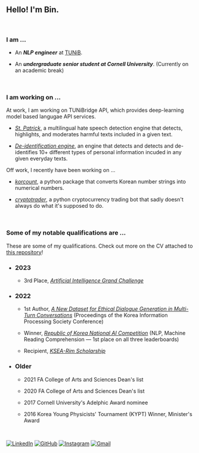 ## Hello! I'm Bin.
<br>

### I am ...

- An _**NLP engineer**_ at [TUNiB](https://tunib.ai).

- An _**undergraduate senior student at Cornell University**_. (Currently on an academic break) 
<br>


### I am working on ...

At work, I am working on TUNiBridge API, which provides deep-learning model based langugae API services.
- [_St. Patrick_](https://demo.tunibridge.ai/safety/eng), a multilingual hate speech detection engine that detects, highlights, and moderates harmful texts included in a given text.

- [_De-identification engine_](https://demo.tunibridge.ai/privacy/eng), an engine that detects and detects and de-identifies 10+ different types of personal information incuded in any given everyday texts.

Off work, I recently have been working on ...
- [_korcount_](https://pypi.org/project/korcount/), a python package that converts Korean number strings into numerical numbers.

- [_cryptotrader_](), a python cryptocurrency trading bot that sadly doesn't always do what it's supposed to do.
<br>


### Some of my notable qualifications are ...
These are some of my qualifications. Check out more on the CV attached to [this repository](https://github.com/binjang/binjang)!

- ### 2023

  - 3rd Place, [_Artificial Intelligence Grand Challenge_](https://www.aigrandchallenge.or.kr)

- ### 2022 

  - 1st Author, [_A New Dataset for Ethical Dialogue Generation in Multi-Turn Conversations_](https://koreascience.kr/article/CFKO202233649223334.pub?&lang=en) (Proceedings of the Korea Information Processing Society Conference)

  - Winner, [_Republic of Korea National AI Competition_](https://aichallenge.or.kr/competition/detail/1) (NLP, Machine Reading Comprehension — 1st place on all three leaderboards)

  - Recipient, [_KSEA-Rim Scholarship_](https://www.linkedin.com/posts/ksea_scholarship-undergraduate-science-activity-6907408057404653568-xqYQ/?trk=public_profile_like_view)

- ### Older

  - 2021 FA College of Arts and Sciences Dean's list

  - 2020 FA College of Arts and Sciences Dean's list

  - 2017 Cornell University's Adelphic Award nominee

  - 2016 Korea Young Physicists' Tournament (KYPT) Winner, Minister's Award
<br>

[![LinkedIn](https://img.shields.io/badge/linkedin-%230077B5.svg?style=for-the-badge&logo=linkedin&logoColor=white)](https://www.linkedin.com/in/bin-jang-14b977148/)
[![GitHub](https://img.shields.io/badge/github-%23121011.svg?style=for-the-badge&logo=github&logoColor=white)](https://github.com/binjang)
[![Instagram](https://img.shields.io/badge/Instagram-%23E4405F.svg?style=for-the-badge&logo=Instagram&logoColor=white)](https://www.instagram.com/binj0313/)
[![Gmail](https://img.shields.io/badge/Gmail-D14836?style=for-the-badge&logo=gmail&logoColor=white)](mailto:bjang98@gmail.com)

<!--
**binjang/binjang** is a ✨ _special_ ✨ repository because its `README.md` (this file) appears on your GitHub profile.

Here are some ideas to get you started:

- 🔭 I’m currently working on ...
- 🌱 I’m currently learning ...
- 👯 I’m looking to collaborate on ...
- 🤔 I’m looking for help with ...
- 💬 Ask me about ...
- 📫 How to reach me: ...
- 😄 Pronouns: ...
- ⚡ Fun fact: ...
-->
